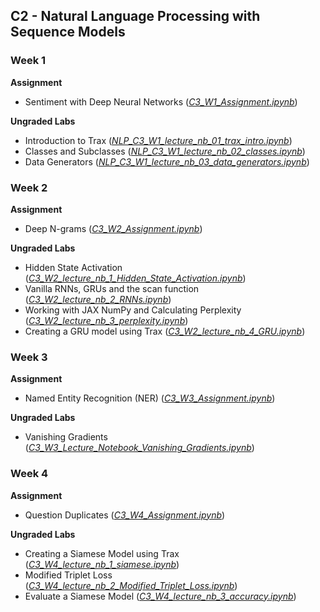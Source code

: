 ## C2 - Natural Language Processing with Sequence Models

### Week 1

**Assignment**
- Sentiment with Deep Neural Networks ([*C3_W1_Assignment.ipynb*]())

**Ungraded Labs**
- Introduction to Trax ([*NLP_C3_W1_lecture_nb_01_trax_intro.ipynb*]())
- Classes and Subclasses ([*NLP_C3_W1_lecture_nb_02_classes.ipynb*]())
- Data Generators ([*NLP_C3_W1_lecture_nb_03_data_generators.ipynb*]())

### Week 2

**Assignment**
- Deep N-grams ([*C3_W2_Assignment.ipynb*]())

**Ungraded Labs**
- Hidden State Activation ([*C3_W2_lecture_nb_1_Hidden_State_Activation.ipynb*]())
- Vanilla RNNs, GRUs and the scan function ([*C3_W2_lecture_nb_2_RNNs.ipynb*]())
- Working with JAX NumPy and Calculating Perplexity ([*C3_W2_lecture_nb_3_perplexity.ipynb*]())
- Creating a GRU model using Trax ([*C3_W2_lecture_nb_4_GRU.ipynb*]())

### Week 3

**Assignment**
- Named Entity Recognition (NER) ([*C3_W3_Assignment.ipynb*]())

**Ungraded Labs**
- Vanishing Gradients ([*C3_W3_Lecture_Notebook_Vanishing_Gradients.ipynb*]())

### Week 4

**Assignment**
- Question Duplicates ([*C3_W4_Assignment.ipynb*]())

**Ungraded Labs**
- Creating a Siamese Model using Trax ([*C3_W4_lecture_nb_1_siamese.ipynb*]())
- Modified Triplet Loss ([*C3_W4_lecture_nb_2_Modified_Triplet_Loss.ipynb*]())
- Evaluate a Siamese Model ([*C3_W4_lecture_nb_3_accuracy.ipynb*]())